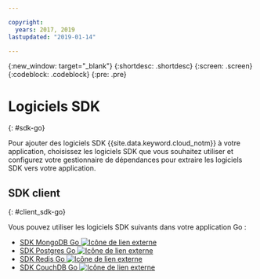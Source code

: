 ```yaml
---

copyright:
  years: 2017, 2019
lastupdated: "2019-01-14"

---
```


{:new_window: target="_blank"}
{:shortdesc: .shortdesc}
{:screen: .screen}
{:codeblock: .codeblock}
{:pre: .pre}

#  Logiciels SDK
{: #sdk-go}

Pour ajouter des logiciels SDK {{site.data.keyword.cloud_notm}} à votre application, choisissez les logiciels SDK que vous souhaitez utiliser et configurez votre gestionnaire de dépendances pour extraire les logiciels SDK vers votre application.

## SDK client
{: #client_sdk-go}

Vous pouvez utiliser les logiciels SDK suivants dans votre application Go :
* [SDK MongoDB Go ![Icône de lien externe](../icons/launch-glyph.svg "Icône de lien externe")](https://github.com/mongodb/mongo-go-driver)
* [SDK Postgres Go ![Icône de lien externe](../icons/launch-glyph.svg "Icône de lien externe")](https://github.com/lib/pq)
* [SDK Redis Go ![Icône de lien externe](../icons/launch-glyph.svg "Icône de lien externe")](https://github.com/go-redis/redis)
* [SDK CouchDB Go ![Icône de lien externe](../icons/launch-glyph.svg "Icône de lien externe")](https://github.com/leesper/couchdb-golang)

<!--
## Services
{: #services}

* [Watson Go SDK ![External link icon](../icons/launch-glyph.svg "External link icon")](https://github.com/watson-developer-cloud/go-sdk)
-->

